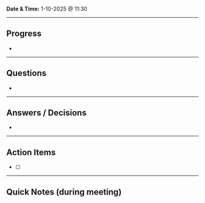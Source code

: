 
**Date & Time:** 1-10-2025 @ 11:30  

---

## Progress
- 

---

## Questions
- 

---

## Answers / Decisions
- 

---

## Action Items
- [ ] 

---

## Quick Notes (during meeting)

